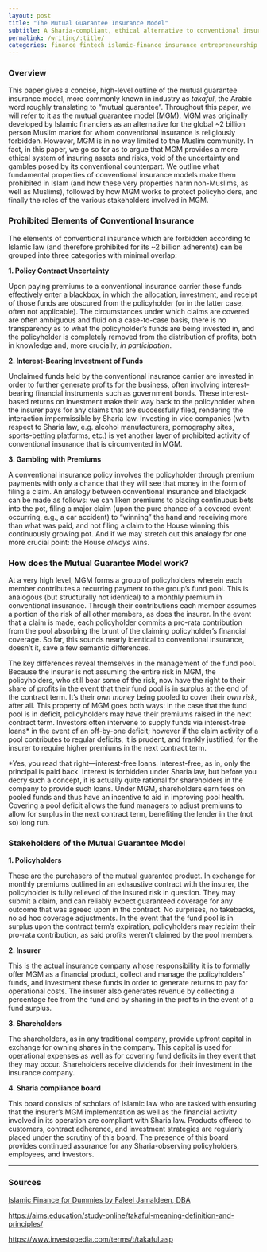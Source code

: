 ```yaml
---
layout: post
title: "The Mutual Guarantee Insurance Model"
subtitle: A Sharia-compliant, ethical alternative to conventional insurance.
permalink: /writing/:title/
categories: finance fintech islamic-finance insurance entrepreneurship
---
```


### Overview

This paper gives a concise, high-level outline of the mutual guarantee insurance model, more commonly known in industry as *takaful*, the Arabic word roughly translating to “mutual guarantee”. Throughout this paper, we will refer to it as the mutual guarantee model (MGM). MGM was originally developed by Islamic financiers as an alternative for the global ~2 billion person Muslim market for whom conventional insurance is religiously forbidden. However, MGM is in no way limited to the Muslim community. In fact, in this paper, we go so far as to argue that MGM provides a more ethical system of insuring assets and risks, void of the uncertainty and gambles posed by its conventional counterpart. We outline what fundamental properties of conventional insurance models make them prohibited in Islam (and how these very properties harm non-Muslims, as well as Muslims), followed by how MGM works to protect policyholders, and finally the roles of the various stakeholders involved in MGM.

### Prohibited Elements of Conventional Insurance

The elements of conventional insurance which are forbidden according to Islamic law (and therefore prohibited for its ~2 billion adherents) can be grouped into three categories with minimal overlap:

**1. Policy Contract Uncertainty**

Upon paying premiums to a conventional insurance carrier those funds effectively enter a blackbox, in which the allocation, investment, and receipt of those funds are obscured from the policyholder (or in the latter case, often not applicable). The circumstances under which claims are covered are often ambiguous and fluid on a case-to-case basis, there is no transparency as to what the policyholder’s funds are being invested in, and the policyholder is completely removed from the distribution of profits, both in knowledge and, more crucially, *in participation*. 

**2. Interest-Bearing Investment of Funds**

Unclaimed funds held by the conventional insurance carrier are invested in order to further generate profits for the business, often involving interest-bearing financial instruments such as government bonds. These interest-based returns on investment make their way back to the policyholder when the insurer pays for any claims that are successfully filed, rendering the interaction impermissible by Sharia law. Investing in vice companies (with respect to Sharia law, e.g. alcohol manufacturers, pornography sites, sports-betting platforms, etc.) is yet another layer of prohibited activity of conventional insurance that is circumvented in MGM. 

**3. Gambling with Premiums**

A conventional insurance policy involves the policyholder through premium payments with only a chance that they will see that money in the form of filing a claim. An analogy between conventional insurance and blackjack can be made as follows: we can liken premiums to placing continuous bets into the pot, filing a major claim (upon the pure chance of a covered event occurring, e.g., a car accident) to “winning” the hand and receiving more than what was paid, and not filing a claim to the House winning this continuously growing pot. And if we may stretch out this analogy for one more crucial point: the House *always* wins.

### How does the Mutual Guarantee Model work?

At a very high level, MGM forms a group of policyholders wherein each member contributes a recurring payment to the group’s fund pool. This is analogous (but structurally not identical) to a monthly premium in conventional insurance. Through their contributions each member assumes a portion of the risk of all other members, as does the insurer. In the event that a claim is made, each policyholder commits a pro-rata contribution from the pool absorbing the brunt of the claiming policyholder’s financial coverage. So far, this sounds nearly identical to conventional insurance, doesn’t it, save a few semantic differences. 

The key differences reveal themselves in the management of the fund pool. Because the insurer is not assuming the entire risk in MGM, the policyholders, who still bear some of the risk, now have the right to their share of profits in the event that their fund pool is in surplus at the end of the contract term. It’s their *own money* being pooled to cover their *own risk*, after all. This property of MGM goes both ways: in the case that the fund pool is in deficit, policyholders may have their premiums raised in the next contract term. Investors often intervene to supply funds via interest-free loans* in the event of an off-by-one deficit; however if the claim activity of a pool contributes to regular deficits, it is prudent, and frankly justified, for the insurer to require higher premiums in the next contract term.

*Yes, you read that right—interest-free loans. Interest-free, as in, only the principal is paid back. Interest is forbidden under Sharia law, but before you decry such a concept, it is actually quite rational for shareholders in the company to provide such loans. Under MGM, shareholders earn fees on pooled funds and thus have an incentive to aid in improving pool health. Covering a pool deficit allows the fund managers to adjust premiums to allow for surplus in the next contract term, benefiting the lender in the (not so) long run.

### Stakeholders of the Mutual Guarantee Model

**1. Policyholders**

These are the purchasers of the mutual guarantee product. In exchange for monthly premiums outlined in an exhaustive contract with the insurer, the policyholder is fully relieved of the insured risk in question. They may submit a claim, and can reliably expect guaranteed coverage for any outcome that was agreed upon in the contract. No surprises, no takebacks, no ad hoc coverage adjustments. In the event that the fund pool is in surplus upon the contract term’s expiration, policyholders may reclaim their pro-rata contribution, as said profits weren’t claimed by the pool members.

**2. Insurer**

This is the actual insurance company whose responsibility it is to formally offer MGM as a financial product, collect and manage the policyholders’ funds, and investment these funds in order to generate returns to pay for operational costs. The insurer also generates revenue by collecting a percentage fee from the fund and by sharing in the profits in the event of a fund surplus.

**3. Shareholders**

The shareholders, as in any traditional company, provide upfront capital in exchange for owning shares in the company. This capital is used for operational expenses as well as for covering fund deficits in they event that they may occur. Shareholders receive dividends for their investment in the insurance company.

**4. Sharia compliance board**

This board consists of scholars of Islamic law who are tasked with ensuring that the insurer’s MGM implementation as well as the financial activity involved in its operation are compliant with Sharia law. Products offered to customers, contract adherence, and investment strategies are regularly placed under the scrutiny of this board. The presence of this board provides continued assurance for any Sharia-observing policyholders, employees, and investors.

---

### Sources

<a href="https://www.wiley.com/en-us/Islamic+Finance+For+Dummies-p-9781118233900" target="_blank">Islamic Finance for Dummies by Faleel Jamaldeen, DBA</a>

<a href="https://aims.education/study-online/takaful-meaning-definition-and-principles/" target="_blank">https://aims.education/study-online/takaful-meaning-definition-and-principles/</a>

<a href="https://www.investopedia.com/terms/t/takaful.asp" target="_blank">https://www.investopedia.com/terms/t/takaful.asp</a>